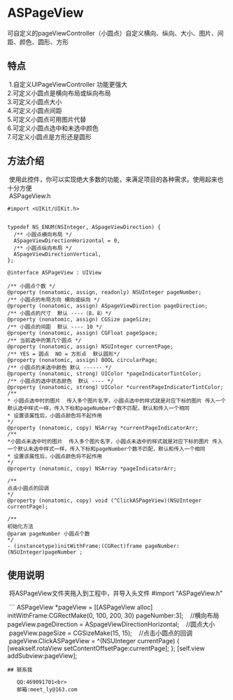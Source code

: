 # ASPageView

可自定义的pageViewController（小圆点）自定义横向、纵向、大小、图片、间距、颜色、圆形、方形

## 特点
  1.自定义UIPageViewController 功能更强大<br>
  2.可定义小圆点是横向布局或纵向布局<br>
  3.可定义小圆点大小<br>
  4.可定义小圆点间距<br>
  5.可定义小圆点可用图片代替<br>
  6.可定义小圆点选中和未选中颜色<br>
  7.可定义小圆点是方形还是圆形<br>
  
## 方法介绍
  使用此控件，你可以实现绝大多数的功能，来满足项目的各种需求。使用起来也十分方便 <br>
  ASPageView.h
  ```
  #import <UIKit/UIKit.h>


typedef NS_ENUM(NSInteger, ASpageViewDirection) {
    /** 小圆点横向布局 */
    ASpageViewDirectionHorizontal = 0,
    /** 小圆点纵向布局 */
    ASpageViewDirectionVertical,
};

@interface ASPageView : UIView

/** 小圆点个数 */
@property (nonatomic, assign, readonly) NSUInteger pageNumber;
/** 小圆点的布局方向 横向或纵向 */
@property (nonatomic, assign) ASpageViewDirection pageDirection;
/** 小圆点的尺寸  默认 ----（8，8）*/
@property (nonatomic, assign) CGSize pageSize;
/** 小圆点的间距  默认 ---- 10 */
@property (nonatomic, assign) CGFloat pageSpace;
/** 当前选中的第几个圆点 */
@property (nonatomic, assign) NSUInteger currentPage;
/** YES = 圆点  NO = 方形点  默认圆形*/
@property (nonatomic, assign) BOOL circularPage;
/** 小圆点的未选中颜色 默认 ------ */
@property (nonatomic, strong) UIColor *pageIndicatorTintColor;
/** 小圆点的选中状态颜色  默认 ---- */
@property (nonatomic, strong) UIColor *currentPageIndicatorTintColor;
/**
 * 小圆点选中时的图片  传入多个图片名字，小圆点选中的样式就是对应下标的图片 传入一个默认选中样式一样，传入下标和pageNumber个数不匹配，默认和传入一个相同
 * 设置该属性后，小圆点颜色将不起作用
 */
@property (nonatomic, copy) NSArray *currentPageIndicatorArr;
/**
 *小圆点未选中时的图片  传入多个图片名字，小圆点未选中的样式就是对应下标的图片 传入一个默认未选中样式一样，传入下标和pageNumber个数不匹配，默认和传入一个相同
 * 设置该属性后，小圆点颜色将不起作用
 */
@property (nonatomic, copy) NSArray *pageIndicatorArr;

/**
 点击小圆点的回调
 */
@property (nonatomic, copy) void (^ClickASPageView)(NSUInteger currentPage);

/**
 初始化方法
 @param pageNumber 小圆点个数
 */
- (instancetype)initWithFrame:(CGRect)frame pageNumber:(NSUInteger)pageNumber ;

  ```
## 使用说明

  将ASPageView文件夹拖入到工程中，并导入头文件 #import "ASPageView.h"<br> 
  
  ```
    ASPageView *pageView = [[ASPageView alloc] initWithFrame:CGRectMake(0, 100, 200, 30) pageNumber:3];
    //横向布局
    pageView.pageDirection = ASpageViewDirectionHorizontal;
    //圆点大小
    pageView.pageSize = CGSizeMake(15, 15);
    //点击小圆点的回调
    pageView.ClickASPageView = ^(NSUInteger currentPage) {
        [weakself.rotaView setContentOffsetPage:currentPage];
    };
    [self.view addSubview:pageView];
 
  ```
## 联系我

    QQ:469091701<br> 
    邮箱:meet_ly@163.com


